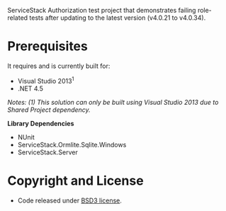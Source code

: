 ServiceStack Authorization test project that demonstrates failing role-related tests after updating to the latest version (v4.0.21 to v4.0.34).

# Prerequisites
It requires and is currently built for:

  * Visual Studio 2013<sup>1</sup>
  * .NET 4.5

*Notes: (1) This solution can only be built using Visual Studio 2013 due to Shared Project dependency.*

**Library Dependencies**

  * NUnit
  * ServiceStack.Ormlite.Sqlite.Windows
  * ServiceStack.Server

# Copyright and License

  * Code released under [BSD3 license](/blob/master/License.txt).